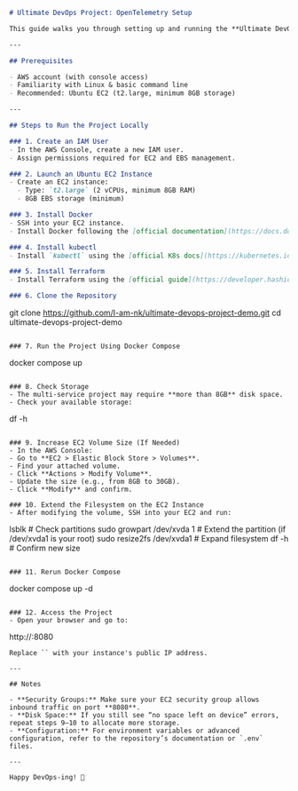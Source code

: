 ```markdown
# Ultimate DevOps Project: OpenTelemetry Setup

This guide walks you through setting up and running the **Ultimate DevOps Project** with OpenTelemetry locally on an AWS EC2 instance. You will use Docker, Docker Compose, kubectl, and Terraform.

---

## Prerequisites

- AWS account (with console access)
- Familiarity with Linux & basic command line
- Recommended: Ubuntu EC2 (t2.large, minimum 8GB storage)

---

## Steps to Run the Project Locally

### 1. Create an IAM User
- In the AWS Console, create a new IAM user.
- Assign permissions required for EC2 and EBS management.

### 2. Launch an Ubuntu EC2 Instance
- Create an EC2 instance:
  - Type: `t2.large` (2 vCPUs, minimum 8GB RAM)
  - 8GB EBS storage (minimum)

### 3. Install Docker
- SSH into your EC2 instance.
- Install Docker following the [official documentation](https://docs.docker.com/engine/install/ubuntu/).

### 4. Install kubectl
- Install `kubectl` using the [official K8s docs](https://kubernetes.io/docs/tasks/tools/install-kubectl-linux/).

### 5. Install Terraform
- Install Terraform using the [official guide](https://developer.hashicorp.com/terraform/tutorials/aws-get-started/install-cli).

### 6. Clone the Repository
```
git clone https://github.com/I-am-nk/ultimate-devops-project-demo.git
cd ultimate-devops-project-demo
```

### 7. Run the Project Using Docker Compose
```
docker compose up
```

### 8. Check Storage
- The multi-service project may require **more than 8GB** disk space.
- Check your available storage:
  ```
  df -h
  ```

### 9. Increase EC2 Volume Size (If Needed)
- In the AWS Console:
  - Go to **EC2 > Elastic Block Store > Volumes**.
  - Find your attached volume.
  - Click **Actions > Modify Volume**.
  - Update the size (e.g., from 8GB to 30GB).
  - Click **Modify** and confirm.

### 10. Extend the Filesystem on the EC2 Instance
- After modifying the volume, SSH into your EC2 and run:
  ```
  lsblk                                # Check partitions
  sudo growpart /dev/xvda 1            # Extend the partition (if /dev/xvda1 is your root)
  sudo resize2fs /dev/xvda1            # Expand filesystem
  df -h                                # Confirm new size
  ```

### 11. Rerun Docker Compose
```
docker compose up -d
```

### 12. Access the Project
- Open your browser and go to:
  ```
  http://<Ec2-public-ip>:8080
  ```
  Replace `` with your instance's public IP address.

---

## Notes

- **Security Groups:** Make sure your EC2 security group allows inbound traffic on port **8080**.
- **Disk Space:** If you still see “no space left on device” errors, repeat steps 9–10 to allocate more storage.
- **Configuration:** For environment variables or advanced configuration, refer to the repository’s documentation or `.env` files.

---

Happy DevOps-ing! 🚀
```
